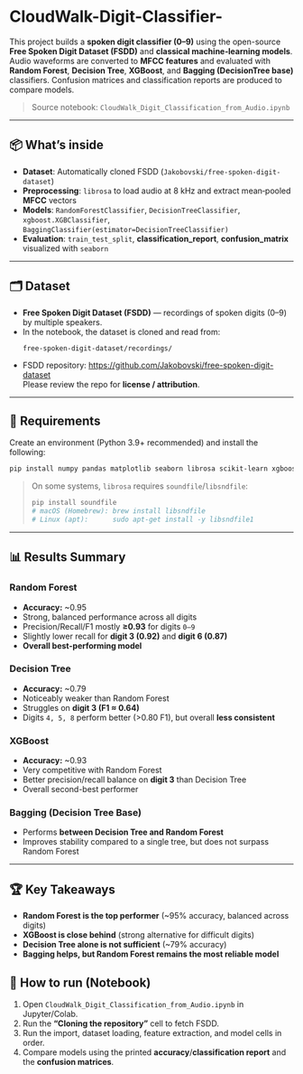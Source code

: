 # CloudWalk-Digit-Classifier-

This project builds a **spoken digit classifier (0–9)** using the open-source **Free Spoken Digit Dataset (FSDD)** and **classical machine‑learning models**. Audio waveforms are converted to **MFCC features** and evaluated with **Random Forest**, **Decision Tree**, **XGBoost**, and **Bagging (DecisionTree base)** classifiers. Confusion matrices and classification reports are produced to compare models.

> Source notebook: `CloudWalk_Digit_Classification_from_Audio.ipynb`

---

## 📦 What’s inside
- **Dataset**: Automatically cloned FSDD (`Jakobovski/free-spoken-digit-dataset`)
- **Preprocessing**: `librosa` to load audio at 8 kHz and extract mean‑pooled **MFCC** vectors
- **Models**: `RandomForestClassifier`, `DecisionTreeClassifier`, `xgboost.XGBClassifier`, `BaggingClassifier(estimator=DecisionTreeClassifier)`
- **Evaluation**: `train_test_split`, **classification_report**, **confusion_matrix** visualized with `seaborn`

---

## 🗂 Dataset
- **Free Spoken Digit Dataset (FSDD)** — recordings of spoken digits (0–9) by multiple speakers.
- In the notebook, the dataset is cloned and read from:
  ```text
  free-spoken-digit-dataset/recordings/
  ```
- FSDD repository: https://github.com/Jakobovski/free-spoken-digit-dataset  
  Please review the repo for **license / attribution**.

---

## 🔧 Requirements
Create an environment (Python 3.9+ recommended) and install the following:
```bash
pip install numpy pandas matplotlib seaborn librosa scikit-learn xgboost
```
> On some systems, `librosa` requires `soundfile`/`libsndfile`:
> ```bash
> pip install soundfile
> # macOS (Homebrew): brew install libsndfile
> # Linux (apt):      sudo apt-get install -y libsndfile1
> ```

---

## 📊 Results Summary

### Random Forest
- **Accuracy:** ~0.95  
- Strong, balanced performance across all digits  
- Precision/Recall/F1 mostly **≥0.93** for digits `0–9`  
- Slightly lower recall for **digit 3 (0.92)** and **digit 6 (0.87)**  
- **Overall best-performing model**  

### Decision Tree
- **Accuracy:** ~0.79  
- Noticeably weaker than Random Forest  
- Struggles on **digit 3 (F1 ≈ 0.64)**  
- Digits `4, 5, 8` perform better (>0.80 F1), but overall **less consistent**  

### XGBoost
- **Accuracy:** ~0.93  
- Very competitive with Random Forest  
- Better precision/recall balance on **digit 3** than Decision Tree  
- Overall second-best performer  

### Bagging (Decision Tree Base)
- Performs **between Decision Tree and Random Forest**  
- Improves stability compared to a single tree, but does not surpass Random Forest  

---

## 🏆 Key Takeaways
- **Random Forest is the top performer** (~95% accuracy, balanced across digits)  
- **XGBoost is close behind** (strong alternative for difficult digits)  
- **Decision Tree alone is not sufficient** (~79% accuracy)  
- **Bagging helps, but Random Forest remains the most reliable model**  



## 🚀 How to run (Notebook)
1. Open `CloudWalk_Digit_Classification_from_Audio.ipynb` in Jupyter/Colab.
2. Run the **“Cloning the repository”** cell to fetch FSDD.
3. Run the import, dataset loading, feature extraction, and model cells in order.
4. Compare models using the printed **accuracy**/**classification report** and the **confusion matrices**.
